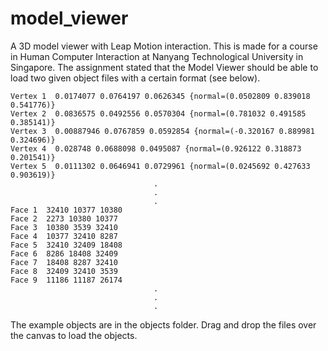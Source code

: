 # model_viewer 
A 3D model viewer with Leap Motion interaction. This is made for a course in Human Computer Interaction at Nanyang Technological University in Singapore. The assignment stated that the Model Viewer should be able to load two given object files with a certain format (see below).

```
Vertex 1  0.0174077 0.0764197 0.0626345 {normal=(0.0502809 0.839018 0.541776)}
Vertex 2  0.0836575 0.0492556 0.0570304 {normal=(0.781032 0.491585 0.385141)}
Vertex 3  0.00887946 0.0767859 0.0592854 {normal=(-0.320167 0.889981 0.324696)}
Vertex 4  0.028748 0.0688098 0.0495087 {normal=(0.926122 0.318873 0.201541)}
Vertex 5  0.0111302 0.0646941 0.0729961 {normal=(0.0245692 0.427633 0.903619)}
								.
								.
								.
Face 1  32410 10377 10380
Face 2  2273 10380 10377
Face 3  10380 3539 32410
Face 4  10377 32410 8287
Face 5  32410 32409 18408
Face 6  8286 18408 32409
Face 7  18408 8287 32410
Face 8  32409 32410 3539
Face 9  11186 11187 26174
								.
								.
								.							
```

The example objects are in the objects folder. Drag and drop the files over the canvas to load the objects.